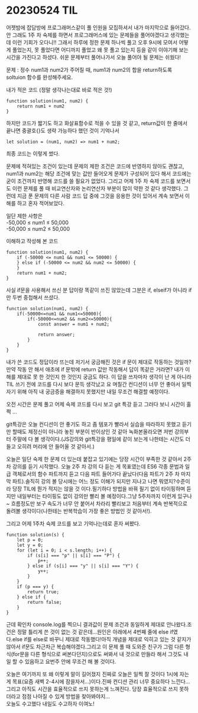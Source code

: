 # 20230524 TIL

어젯밤에 잡담방에 프로그래머스같이 풀 인원을 모집하셔서 내가 마지막으로 들어갔다. 안 그래도 1주 차 숙제를 하면서 프로그래머스에 있는 문제들을 풀어야겠다고 생각했는데 이런 기회가 오다니!! 그래서 하루에 정한 문제 하나씩 풀고 오후 9시에 모여서 어떻게 풀었는지, 못 풀었다면 어디까지 풀었고 왜 못 풀고 있는지 등을 같이 이야기해 보는 시간을 가진다고 하셨다. 쉬운 문제부터 풀어나가서 오늘 풀어야 될 문제는 쉬웠다!

문제 : 정수 num1과 num2가 주어질 때, num1과 num2의 합을 return하도록 soltuion 함수를 완성해주세요.

내가 적은 코드 (정말 생각나는대로 바로 적은 것!)

    function solution(num1, num2) {
        return num1 + num2
    }

하지만 코드가 짧기도 하고 화살표함수로 적을 수 있을 것 같고, return값이 한 줄에서 끝나면 중괄호{}도 생략 가능하다 했던 것이 기억나서

    let solution = (num1, num2) => num1 + num2;

최종 코드는 이렇게 썼다.

문제에 적혀있는 조건이 있는데 문제의 제한 조건은 코드에 반영하지 않아도 괜찮고, num1과 num2는 해당 조건에 맞는 값만 들어오게 문제가 구성되어 있다 해서 코드에는 굳이 조건까지 반영해 코드를 쓸 필요가 없었다. 그리고 어제 1주 차 숙제 코드를 보면서도 이런 문제를 풀 때 비교연산자와 논리연산자 부분이 많이 약한 것 같다 생각했다. 그런데 지금 푼 문제의 다른 사람 코드 답 중에 그것을 응용한 것이 있어서 계속 보면서 이해를 하고 혼자 적어보았다.

일단 제한 사항은</br>
-50,000 ≤ num1 ≤ 50,000</br>
-50,000 ≤ num2 ≤ 50,000

이해하고 작성해 본 코드

    function solution(num1, num2) {
        if (-50000 <= num1 && num1 <= 50000) {
        } else if (-50000 <= num2 && num2 <= 50000) {
        }
        return num1 + num2;
    }

사실 if문을 사용해서 쓰신 분 답이랑 똑같이 쓰진 않았는데 그분은 if, elseif가 아니라 if만 두번 중첩해서 쓰셨다.

    function solution(num1, num2) {
        if(-50000<=num1 && num1<=50000){
            if(-50000<=num2 && num2<=50000){
                const answer = num1 + num2;

                return answer;
            }
        }
    }

내가 쓴 코드도 정답이라 뜨는데 저기서 궁금해진 것은 if 문이 제대로 작동하는 것일까? 만약 작동 안 해서 애초에 if 문밖에 return 값만 작동해서 답이 똑같은 거라면? 내가 이해를 제대로 못 한 것인지 한 것인지 궁금도 하다. 이 답을 쓰자마자 생각이 난 게 아니라 TIL 쓰기 전에 코드를 다시 보다 문득 생각났고 요 며칠간 컨디션이 너무 안 좋아서 일찍 자기 위해 아직 내 궁금증을 해결하지 못했지만 내일 무조건 해결할 예정이다.

오전 시간은 문제 풀고 어제 숙제 코드를 다시 보고 git 특강 듣고 그러다 보니 시간이 훌쩍 ...

git특강은 오늘 컨디션이 안 좋기도 하고 좀 템포가 빨라서 실습을 따라하지 못했고 듣기만 할때도 제정신이 아니라 놓친 부분이 반이상인 것 같아 녹화본올라오면 저번 강의부터 주말에 다 볼 생각이다.(JS강의와 git특강을 평일에 같이 보는게 나한테는 시간도 더 들고 오히려 머리에 안 들어올 것 같아서.)

오늘은 일단 숙제 한 문제 더 있는데 붙잡고 있기에는 당장 시간이 부족한 것 같아서 2주 차 강의를 듣기 시작했다. 오늘 2주 차 강의 다 듣는 게 목표였는데 ES6 각종 문법과 일급 객체로서의 함수 파트까지 듣고 다음 파트 들어가다 끝났다(다음 파트가 2주 차 마지막 파트).솔직히 강의 볼 당시에는 어느 정도 이해가 되지만 지나고 나면 뭐였지?수준이라 당장 TIL에 뭔가 적지는 않을 것 이다.필기하다 방법을 바꿔 필기 없이 타이핑하며 듣지만 내일부터는 타이핑도 없이 강의만 빨리 볼 예정이다.그냥 5주차까지 이런게 있구나~ 흐름정도만 보구 속도가 너무 안 붙어서 차라리 빨리보고 처음부터 계속 반복적으로 돌려볼 생각이다(나한테는 반복학습이 가장 좋은 방법인 것 같아서!).

그리고 어제 1주차 숙제 코드를 보고 기억나는데로 혼자 써봤다.

    function solution(s) {
        let p = 0;
        let y = 0;
        for (let i = 0; i < s.length; i++) {
            if (s[i] === "p" || s[i] === "P") {
                p++;
            } else if (s[i] === "y" || s[i] === "Y") {
                y++;
            }
        }
        if (p === y) {
            return true;
        } else if {
            return false;
        }
    }

근데 확인차 console.log를 찍으니 결과값이 문제 조건과 동일하게 제대로 안나왔다.조건은 정말 틀리게 쓴 것이 없는 것 같은데...원인은 아래에서 4번째 줄에 else if였다.else if를 else로 바꾸니 제대로 작동했다!아직 개념을 제대로 익히고 있는 것 같지가 않아서 if문도 차근차근 복습해야겠다.그리고 이 문제 풀 때 도와준 친구가 그럼 다른 형식(for문을 다른 형식으로 써본다던지)으로도 써봐서 내 것으로 만들라 해서 그것도 내일 할 수 있음하고 요번주 안에 무조건 해 볼 것이다.

오늘은 여기까지 또 왜 이렇게 말이 길어졌지 진짜로 오늘은 일찍 잘 것이다 1시에 자는게 목표(요즘 새벽 2-4시에 잠을자서...)이다.진짜 컨디션 관리 너무 중요하다 느낀다...그리고 아직도 시간을 효율적으로 쓰지 못하는게 느껴진다. 당장 효율적으로 쓰지 못하더라고 점점 나아질 수 있게 방법을 찾아봐야지...</br>
오늘도 수고했다 내일도 수고하자 이여노!
